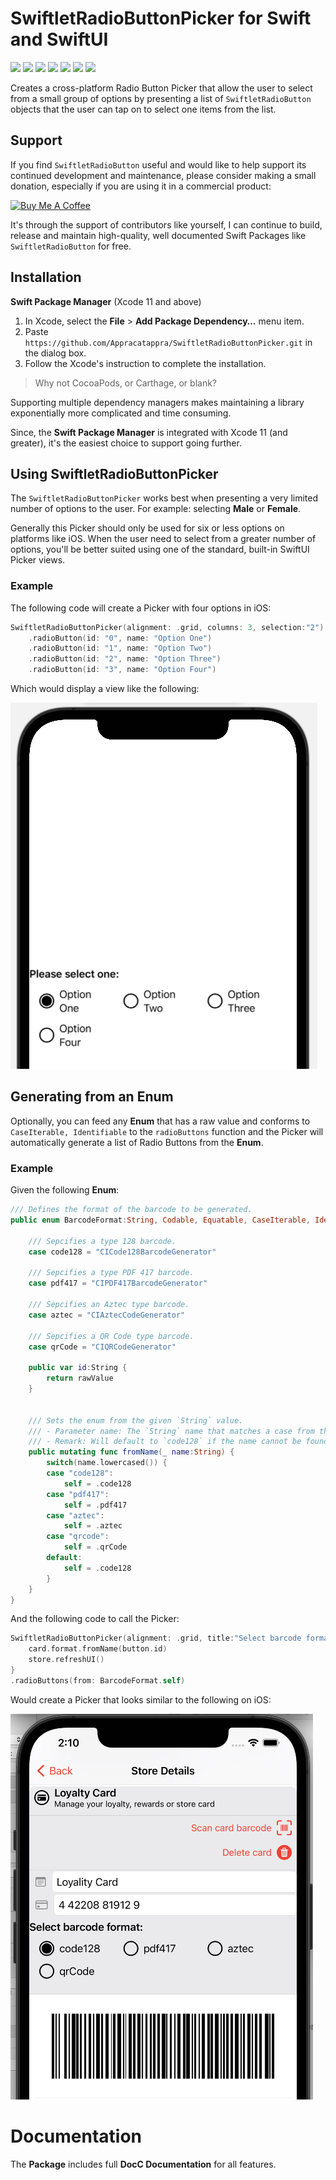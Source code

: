 # SwiftletRadioButtonPicker for Swift and SwiftUI

![](https://img.shields.io/badge/license-MIT-green) ![](https://img.shields.io/badge/maintained%3F-Yes-green) ![](https://img.shields.io/badge/swift-6.0-green) ![](https://img.shields.io/badge/iOS-18.0-red) ![](https://img.shields.io/badge/macOS-15.0-red) ![](https://img.shields.io/badge/tvOS-18.0-red) ![](https://img.shields.io/badge/watchOS-11.0-red)

Creates a cross-platform Radio Button Picker that allow the user to select from a small group of options by presenting a list of `SwiftletRadioButton` objects that the user can tap on to select one items from the list.

## Support

If you find `SwiftletRadioButton` useful and would like to help support its continued development and maintenance, please consider making a small donation, especially if you are using it in a commercial product:

<a href="https://www.buymeacoffee.com/KevinAtAppra" target="_blank"><img src="https://cdn.buymeacoffee.com/buttons/v2/default-yellow.png" alt="Buy Me A Coffee" style="height: 60px !important;width: 217px !important;" ></a>

It's through the support of contributors like yourself, I can continue to build, release and maintain high-quality, well documented Swift Packages like `SwiftletRadioButton` for free.

<a name="Installation"></a>
## Installation

**Swift Package Manager** (Xcode 11 and above)

1. In Xcode, select the **File** > **Add Package Dependency…** menu item.
2. Paste `https://github.com/Appracatappra/SwiftletRadioButtonPicker.git` in the dialog box.
3. Follow the Xcode's instruction to complete the installation.

> Why not CocoaPods, or Carthage, or blank?

Supporting multiple dependency managers makes maintaining a library exponentially more complicated and time consuming.

Since, the **Swift Package Manager** is integrated with Xcode 11 (and greater), it's the easiest choice to support going further.

## Using SwiftletRadioButtonPicker

The `SwiftletRadioButtonPicker` works best when presenting a very limited number of options to the user. For example: selecting **Male** or **Female**. 

Generally this Picker should only be used for six or less options on platforms like iOS. When the user need to select from a greater number of options, you'll be better suited using one of the standard, built-in SwiftUI Picker views.

### Example

The following code will create a Picker with four options in iOS:

```swift
SwiftletRadioButtonPicker(alignment: .grid, columns: 3, selection:"2")
    .radioButton(id: "0", name: "Option One")
    .radioButton(id: "1", name: "Option Two")
    .radioButton(id: "2", name: "Option Three")
    .radioButton(id: "3", name: "Option Four")
```

Which would display a view like the following:

![](Sources/SwiftletRadioButtonPicker/SwiftletRadioButtonPicker.docc/Resources/Picker01.png)

## Generating from an Enum

Optionally, you can feed any **Enum** that has a raw value and conforms to `CaseIterable, Identifiable` to the `radioButtons` function and the Picker will automatically generate a list of Radio Buttons from the **Enum**.

### Example

Given the following **Enum**:

```swift
/// Defines the format of the barcode to be generated.
public enum BarcodeFormat:String, Codable, Equatable, CaseIterable, Identifiable {
    
    /// Sepcifies a type 128 barcode.
    case code128 = "CICode128BarcodeGenerator"
    
    /// Sepcifies a type PDF 417 barcode.
    case pdf417 = "CIPDF417BarcodeGenerator"
    
    /// Sepcifies an Aztec type barcode.
    case aztec = "CIAztecCodeGenerator"
    
    /// Sepcifies a QR Code type barcode.
    case qrCode = "CIQRCodeGenerator"
    
    public var id:String {
        return rawValue
    }
    
    
    /// Sets the enum from the given `String` value.
    /// - Parameter name: The `String` name that matches a case from the enum.
    /// - Remark: Will default to `code128` if the name cannot be found.
    public mutating func fromName(_ name:String) {
        switch(name.lowercased()) {
        case "code128":
            self = .code128
        case "pdf417":
            self = .pdf417
        case "aztec":
            self = .aztec
        case "qrcode":
            self = .qrCode
        default:
            self = .code128
        }
    }
}
```

And the following code to call the Picker:

```swift
SwiftletRadioButtonPicker(alignment: .grid, title:"Select barcode format:", columns: 3, selection:"code128") { button in
    card.format.fromName(button.id)
    store.refreshUI()
}
.radioButtons(from: BarcodeFormat.self)

```

Would create a Picker that looks similar to the following on iOS:

![](Sources/SwiftletRadioButtonPicker/SwiftletRadioButtonPicker.docc/Resources/Picker02.png)

# Documentation

The **Package** includes full **DocC Documentation** for all features.
